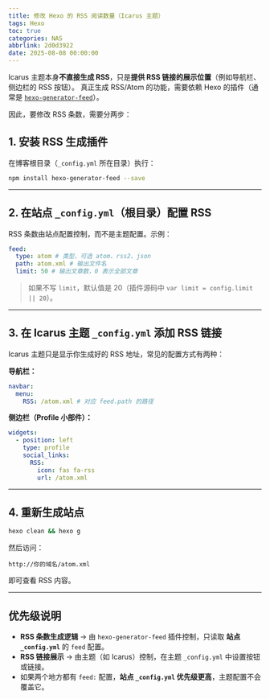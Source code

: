 ```yaml
---
title: 修改 Hexo 的 RSS 阅读数量（Icarus 主题）
tags: Hexo
toc: true
categories: NAS
abbrlink: 2d0d3922
date: 2025-08-08 00:00:00
---
```


Icarus 主题本身**不直接生成 RSS**，只是**提供 RSS 链接的展示位置**（例如导航栏、侧边栏的 RSS 按钮）。
真正生成 RSS/Atom 的功能，需要依赖 Hexo 的插件（通常是 [`hexo-generator-feed`](https://github.com/hexojs/hexo-generator-feed)）。

因此，要修改 RSS 条数，需要分两步：

## <!--more-->

## 1. 安装 RSS 生成插件

在博客根目录（`_config.yml` 所在目录）执行：

```bash
npm install hexo-generator-feed --save
```

---

## 2. 在站点 `_config.yml`（根目录）配置 RSS

RSS 条数由站点配置控制，而不是主题配置。示例：

```yaml
feed:
  type: atom # 类型，可选 atom、rss2、json
  path: atom.xml # 输出文件名
  limit: 50 # 输出文章数，0 表示全部文章
```

> 如果不写 `limit`，默认值是 20（插件源码中 `var limit = config.limit || 20`）。

---

## 3. 在 Icarus 主题 `_config.yml` 添加 RSS 链接

Icarus 主题只是显示你生成好的 RSS 地址，常见的配置方式有两种：

**导航栏：**

```yaml
navbar:
  menu:
    RSS: /atom.xml # 对应 feed.path 的路径
```

**侧边栏（Profile 小部件）：**

```yaml
widgets:
  - position: left
    type: profile
    social_links:
      RSS:
        icon: fas fa-rss
        url: /atom.xml
```

---

## 4. 重新生成站点

```bash
hexo clean && hexo g
```

然后访问：

```
http://你的域名/atom.xml
```

即可查看 RSS 内容。

---

## 优先级说明

- **RSS 条数生成逻辑** → 由 `hexo-generator-feed` 插件控制，只读取 **站点 `_config.yml`** 的 `feed` 配置。
- **RSS 链接展示** → 由主题（如 Icarus）控制，在主题 `_config.yml` 中设置按钮或链接。
- 如果两个地方都有 `feed:` 配置，**站点 `_config.yml` 优先级更高**，主题配置不会覆盖它。
